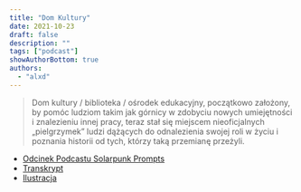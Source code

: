 ```yaml
---
title: "Dom Kultury"
date: 2021-10-23
draft: false
description: ""
tags: ["podcast"]
showAuthorBottom: true
authors:
  - "alxd"
---
```


> Dom kultury / biblioteka / ośrodek edukacyjny, początkowo założony, by pomóc ludziom takim jak górnicy w zdobyciu nowych umiejętności i znalezieniu innej pracy, teraz stał się miejscem nieoficjalnych „pielgrzymek” ludzi dążących do odnalezienia swojej roli w życiu i poznania historii od tych, którzy taką przemianę przeżyli.

- [Odcinek Podcastu Solarpunk Prompts](https://podcast.tomasino.org/@SolarpunkPrompts/episodes/the-community-center)
- [Transkrypt](https://wiki.tomasino.org/writing/Solarpunk-Prompts---The-Community-Center)
- [Ilustracja](/pl/art/the-lemonaut-community-center/)